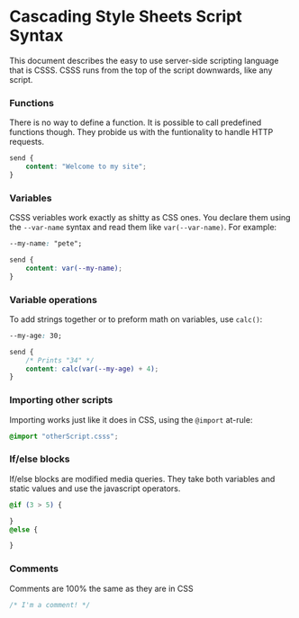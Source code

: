 # Cascading Style Sheets Script Syntax

This document describes the easy to use server-side scripting language that is CSSS. CSSS runs from the top of the script downwards, like any script.

### Functions

There is no way to define a function. It is possible to call predefined functions though. They probide us with the funtionality to handle HTTP requests.

```css
send {
	content: "Welcome to my site";
}
```

### Variables

CSSS veriables work exactly as shitty as CSS ones. You declare them using the ```--var-name``` syntax and read them like ```var(--var-name)```. For example:

```css
--my-name: "pete";

send {
	content: var(--my-name);
}
```

### Variable operations

To add strings together or to preform math on variables, use ```calc()```:

```css
--my-age: 30;

send {
	/* Prints "34" */
	content: calc(var(--my-age) + 4);
}
```

### Importing other scripts

Importing works just like it does in CSS, using the ```@import``` at-rule:

```css
@import "otherScript.csss";
```

### If/else blocks

If/else blocks are modified media queries. They take both variables and static values and use the javascript operators.

```css
@if (3 > 5) {

}
@else {

}
```

### Comments

Comments are 100% the same as they are in CSS

```css
/* I'm a comment! */
```
